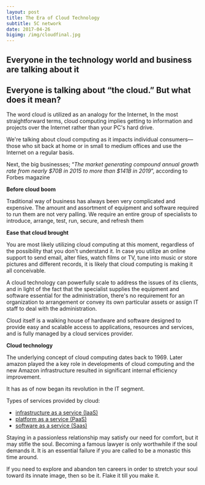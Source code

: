 ```yaml
---
layout: post
title: The Era of Cloud Technology 
subtitle: 5C network
date: 2017-04-26
bigimg: /img/cloudfinal.jpg
---
```

 
 ## Everyone in the technology world and business are talking about it
 
 ## Everyone is talking about “the cloud.” But what does it mean?

The word cloud is utilized as an analogy for the Internet, In the most straightforward terms, cloud computing implies getting to information and projects over the Internet rather than your PC's hard drive. 

We're talking about cloud computing as it impacts individual consumers—those who sit back at home or in small to medium offices and use the Internet on a regular basis.

Next, the big businesses; “_The market generating compound annual growth rate from nearly $70B in 2015 to more than $141B in 2019_”, according to Forbes magazine  

**Before cloud boom**

Traditional way of business has always been very complicated and expensive. The amount and assortment of equipment and software required to run them are not very palling. We require an entire group of specialists to introduce, arrange, test, run, secure, and refresh them  

**Ease that cloud brought**

You are most likely utilizing cloud computing at this moment, regardless of the possibility that you don't understand it. In case you utilize an online support to send email, alter files, watch films or TV, tune into music or store pictures and different records, it is likely that cloud computing is making it all conceivable.

 A cloud technology can powerfully scale to address the issues of its clients, and in light of the fact that the specialist supplies the equipment and software essential for the administration, there's no requirement for an organization to arrangement or convey its own particular assets or assign IT staff to deal with the administration.
 
Cloud itself is a walking house of hardware and software designed to provide easy and scalable access to applications, resources and services, and is fully managed by a cloud services provider. 
  
**Cloud technology**

The underlying concept of cloud computing dates back to 1969. Later amazon played the a key role in developments of cloud computing and the new Amazon infrastructure resulted in significant internal efficiency improvement.

It has as of now began its revolution in the IT segment.
 
Types of services provided by cloud:
* [infrastructure as a service (IaaS)](https://technet.microsoft.com/en-us/library/hh509051.aspx)
* [platform as a service (PaaS)](https://azure.microsoft.com/en-in/overview/what-is-paas/)
* [software as a service (Saas)](https://msdn.microsoft.com/en-us/library/aa905332.aspx)  

Staying in a passionless relationship may satisfy our need for comfort, but it may stifle the soul. 
Becoming a famous lawyer is only worthwhile if the soul demands it. It is an essential failure if you are called to be a monastic this time around. 

If you need to explore and abandon ten careers in order to stretch your soul toward its innate image, then so be it. Flake it till you make it.

